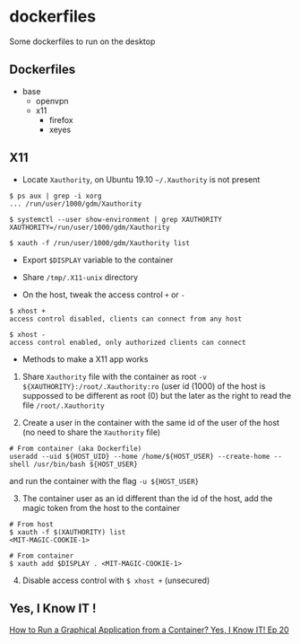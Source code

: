 # dockerfiles
Some dockerfiles to run on the desktop

## Dockerfiles

* base
	* openvpn
	* x11
		* firefox
		* xeyes


## X11

* Locate `Xauthority`, on Ubuntu 19.10 `~/.Xauthority` is not present

```
$ ps aux | grep -i xorg
... /run/user/1000/gdm/Xauthority

$ systemctl --user show-environment | grep XAUTHORITY
XAUTHORITY=/run/user/1000/gdm/Xauthority

$ xauth -f /run/user/1000/gdm/Xauthority list
```

* Export `$DISPLAY` variable to the container

* Share `/tmp/.X11-unix` directory

* On the host, tweak the access control `+` or `-`
```
$ xhost +
access control disabled, clients can connect from any host

$ xhost -
access control enabled, only authorized clients can connect

```

* Methods to make a X11 app works

1. Share `Xauthority` file with the container as root `-v ${XAUTHORITY}:/root/.Xauthority:ro` (user id (1000) of the host is suppossed to be different as root (0) but the later as the right to read the file `/root/.Xauthority`

2. Create a user in the container with the same id of the user of the host (no need to share the `Xauthority` file)
```
# From container (aka Dockerfile)
useradd --uid ${HOST_UID} --home /home/${HOST_USER} --create-home --shell /usr/bin/bash ${HOST_USER}
```
and run the container with the flag `-u ${HOST_USER}`

3. The container user as an id different than the id of the host, add the magic token from the host to the container
```
# From host
$ xauth -f $(XAUTHORITY) list
<MIT-MAGIC-COOKIE-1>

# From container
$ xauth add $DISPLAY . <MIT-MAGIC-COOKIE-1>
```

4. Disable access control with `$ xhost +` (unsecured)


## Yes, I Know IT !

[How to Run a Graphical Application from a Container? Yes, I Know IT! Ep 20](https://www.youtube.com/watch?v=Jp58Osb1uFo)


